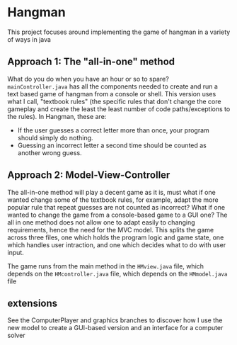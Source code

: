 # Hangman
This project focuses around implementing the game of hangman in a variety of ways in java

## Approach 1: The "all-in-one" method

What do you do when you have an hour or so to spare? `mainController.java` has all the components needed to create and run a text based game of hangman from a console or shell. This version uses what I call, "textbook rules" (the specific rules that don't change the core gameplay and create the least the least number of code paths/exceptions to the rules). In Hangman, these are:

* If the user guesses a correct letter more than once, your program should simply do nothing.
* Guessing an incorrect letter a second time should be counted as another wrong guess.

## Approach 2: Model-View-Controller
The all-in-one method will play a decent game as it is, must what if one wanted change some of the textbook rules, for example, adapt the more popular rule that repeat guesses are not counted as incorrect? What if one wanted to change the game from a console-based game to a GUI one? The all in one method does not allow one to adapt easily to changing requirements, hence the need for the MVC model.
This splits the game across three files, one which holds the program logic and game state, one which handles user intraction, 
and one which decides what to do with user input.

The game runs from the main method in the `HMview.java` file, which depends on the `HMcontroller.java` file, which depends on the `HMmodel.java` file

## extensions
See the ComputerPlayer and graphics branches to discover how I use the new model to create a GUI-based version and an interface for a computer solver  
